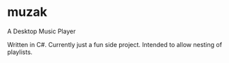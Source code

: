 # muzak
A Desktop Music Player

Written in C#. Currently just a fun side project. Intended to allow nesting of playlists.
